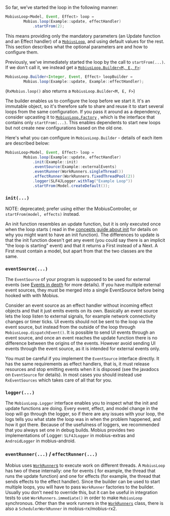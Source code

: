 So far, we’ve started the loop in the following manner:

```java
MobiusLoop<Model, Event, Effect> loop =
        Mobius.loop(Example::update, effectHandler)
            .startFrom(2);
```

This means providing only the mandatory parameters (an Update function and an Effect handler) of
a [`MobiusLoop`](https://javadoc.io/page/com.spotify.mobius/mobius-core/latest/com/spotify/mobius/MobiusLoop.html), 
and using default values for the rest. This section describes what the optional parameters are and
how to configure them.

Previously, we've immediately started the loop by the call to `startFrom(...)`. If we don't call it,
we instead get
a [`MobiusLoop.Builder<M, E, F>`](https://javadoc.io/page/com.spotify.mobius/mobius-core/latest/com/spotify/mobius/MobiusLoop.Builder.html):

```java
MobiusLoop.Builder<Integer, Event, Effect> loopBuilder =
        Mobius.loop(Example::update, Example::effectHandler);
```

(`RxMobius.loop()` also returns a `MobiusLoop.Builder<M, E, F>`)

The builder enables us to configure the loop before we start it. It's an immutable object, so it's
therefore safe to share and reuse it to start several loops from the same configuration. If you pass
it around as a dependency, consider upcasting it
to [`MobiusLoop.Factory`](https://javadoc.io/page/com.spotify.mobius/mobius-core/latest/com/spotify/mobius/MobiusLoop.Factory.html)
, which is the interface that contains only `startFrom(...)`. This enables dependents to start new
loops but not create new configurations based on the old one.

Here's what you can configure in `MobiusLoop.Builder` - details of each item are described below:

```java
MobiusLoop<Model, Event, Effect> loop =
        Mobius.loop(Example::update, effectHandler)
            .init(Example::init)
            .eventSource(Example::externalEvents)
            .eventRunner(WorkRunners.singleThread())
            .effectRunner(WorkRunners.fixedThreadPool(2))
            .logger(SLF4JLogger.withTag("Example Loop"))
            .startFrom(Model.createDefault());
```

### `init(...)`
NOTE: deprecated; prefer using either the MobiusController, or `startFrom(model, effects)` instead.

An init function resembles an update function, but it is only executed once when the loop starts (
read in the [concepts guide about init](../Concepts.md#starting-and-resuming-a-loop) for details on
why you might want to have an init function). The differences to update is that the init function
doesn't get any event (you could say there is an implicit "the loop is starting" event) and that it
returns a First instead of a Next. A First must contain a model, but apart from that the two classes
are the
same.

### `eventSource(...)`

The `EventSource` of your program is supposed to be used for external events 
(see [Events in depth](../reference-guide/Event.md) for more details). If you have multiple external
event sources, they must be merged into a single EventSource before being hooked with with Mobius.

Consider an event source as an effect handler without incoming effect objects and that it just emits
events on its own. Basically an event source lets the loop listen to external signals, for example
network connectivity changes or timer ticks. UI events should not be sent to the loop via the event
source, but instead from the outside of the loop through `MobiusLoop.dispatchEvent()`. It is
possible to send UI events through an event source, and once an event reaches the update function
there is no difference between the origins of the events. However avoid sending UI events through
the event source, as it is intended for external events only.

You must be careful if you implement the `EventSource` interface directly. It has the same
requirements as effect handlers, that is, it must release resources and stop emitting events when it
is disposed (see the javadocs on `EventSource` for details). In most cases you should instead
use `RxEventSources` which takes care of all that for you.

### `logger(...)`

The `MobiusLoop.Logger` interface enables you to inspect what the init and update functions are
doing. Every event, effect, and model change in the loop will go through the logger, so if there are
any issues with your loop, the logs tells you what state the loop was in when the problem happened,
and how it got there. Because of the usefulness of loggers, we recommended that you always set one
in debug builds. Mobius provides two implementations of Logger: `SLF4JLogger` in mobius-extras
and `AndroidLogger` in mobius-android.

### `eventRunner(...)` / `effectRunner(...)`

Mobius
uses [`WorkRunner`s](https://javadoc.io/page/com.spotify.mobius/mobius-core/latest/com/spotify/mobius/runners/WorkRunner.html)
to execute work on different threads. A `MobiusLoop` has two of these internally: one for events (
for example, the thread that runs the update function) and one for effects (for example, the thread
that sends effects to the effect handler). Since the builder can be used to start multiple loops,
you will have to pass `WorkRunner` factories to the builder. Usually you don't need to override
this, but it can be useful in integration tests to use `WorkRunners.immediate()` in order to
make `MobiusLoop` synchronous. Other than the work runners in
the [`WorkRunners`](https://javadoc.io/page/com.spotify.mobius/mobius-core/latest/com/spotify/mobius/runners/WorkRunners.html)
class, there is also a `SchedulerWorkRunner` in mobius-rx/mobius-rx2.